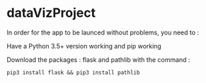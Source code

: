 # dataVizProject

In order for the app to be launced without problems, you need to :

  Have a Python 3.5+ version working and pip working

  Download the packages : flask and pathlib with the command :

    pip3 install flask && pip3 install pathlib
